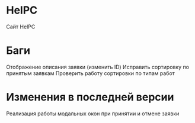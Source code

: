 # HelPC
Сайт HelPC

# Баги
Отображение описания заявки (изменить ID)
Исправить сортировку по принятым заявкам
Проверить работу сортировки по типам работ

# Изменения в последней версии
Реализация работы модальных окон при принятии и отмене заявки
